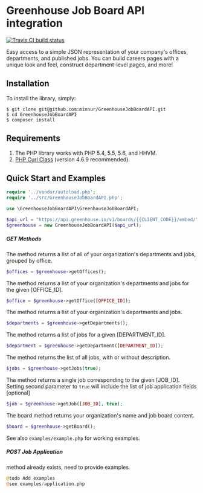 # Greenhouse Job Board API integration

[![Travis CI build status](https://travis-ci.org/minnur/GreenhouseJobBoardAPI?branch=master)](https://travis-ci.org/minnur/GreenhouseJobBoardAPI)

Easy access to a simple JSON representation of your company's offices, departments, and published jobs. You can build careers pages with a unique look and feel, construct department-level pages, and more!

## Installation

To install the library, simply:

```shell
$ git clone git@github.com:minnur/GreenhouseJobBoardAPI.git
$ cd GreenhouseJobBoardAPI
$ composer install
```

## Requirements

1. The PHP library works with PHP 5.4, 5.5, 5.6, and HHVM.
2. [PHP Curl Class](https://github.com/php-curl-class/php-curl-class) (version 4.6.9 recommended).

## Quick Start and Examples

```php
require '../vendor/autoload.php';
require '../src/GreenhouseJobBoardAPI.php';

use \GreenhouseJobBoardAPI\GreenhouseJobBoardAPI;

$api_url = "https://api.greenhouse.io/v1/boards/{{CLIENT_CODE}}/embed/";
$greenhouse = new GreenhouseJobBoardAPI($api_url);
```

##### GET Methods

The method returns a list of all of your organization's departments and jobs, grouped by office.

```php
$offices = $greenhouse->getOffices();
```

The method returns a list of your organization's departments and jobs for the given [OFFICE_ID].

```php
$office = $greenhouse->getOffice([OFFICE_ID]);
```

The method returns a list of your organization's departments and jobs. 

```php
$departments = $greenhouse->getDepartments();
```
The method returns a list of jobs for a given [DEPARTMENT_ID].

```php
$department = $greenhouse->getDepartment([DEPARTMENT_ID]);
```

The method returns the list of all jobs, with or without description. 

```php
$jobs = $greenhouse->getJobs(true);
```

The method returns a single job corresponding to the given [JOB_ID].
Setting second parameter to `true` will include the list of job application fields [optional]

```php
$job = $greenhouse->getJob([JOB_ID], true);
```

The board method returns your organization's name and job board content.

```php
$board = $greenhouse->getBoard();
```

See also `examples/example.php` for working examples.

##### POST Job Application

method already exists, need to provide examples.

```php
@todo Add examples
@see examples/application.php
```
